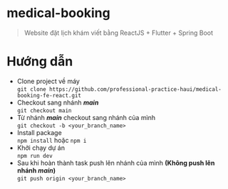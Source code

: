 # medical-booking

> Website đặt lịch khám viết bằng ReactJS + Flutter + Spring Boot

# Hướng dẫn

- Clone project về máy  
  `git clone https://github.com/professional-practice-haui/medical-booking-fe-react.git`
- Checkout sang nhánh **_main_**  
  `git checkout main`
- Từ nhánh **_main_** checkout sang nhánh của mình  
  `git checkout -b <your_branch_name>`
- Install package  
  `npm install` hoặc `npm i`
- Khởi chạy dự án  
  `npm run dev`
- Sau khi hoàn thành task push lên nhánh của mình **(Không push lên nhánh _main_)**  
  `git push origin <your_branch_name>`
